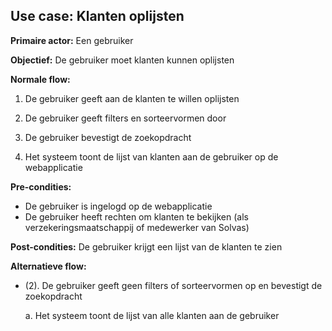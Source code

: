## Use case: Klanten oplijsten

**Primaire actor:** Een gebruiker

**Objectief:** De gebruiker moet klanten kunnen oplijsten

**Normale flow:**

1. De gebruiker geeft aan de klanten te willen oplijsten

2. De gebruiker geeft filters en sorteervormen door

3. De gebruiker bevestigt de zoekopdracht

4. Het systeem toont de lijst van klanten aan de gebruiker op de webapplicatie

**Pre-condities:**
 - De gebruiker is ingelogd op de webapplicatie
 - De gebruiker heeft rechten om klanten te bekijken (als verzekeringsmaatschappij of medewerker van Solvas)

**Post-condities:**
De gebruiker krijgt een lijst van de klanten te zien

**Alternatieve flow:**

* (2). De gebruiker geeft geen filters of sorteervormen op en bevestigt de zoekopdracht

  a. Het systeem toont de lijst van alle klanten aan de gebruiker


